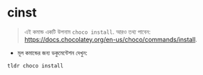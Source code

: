 # cinst

> এই কমান্ড একটি উপনাম `choco install`.
> আরও তথ্য পাবেন: <https://docs.chocolatey.org/en-us/choco/commands/install>.

- মূল কমান্ডের জন্য ডকুমেন্টেশন দেখুন:

`tldr choco install`
